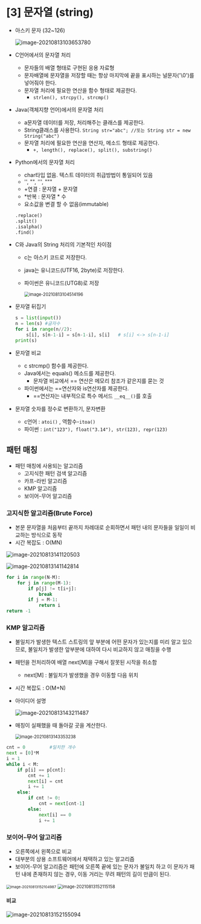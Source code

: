 # [3] 문자열 (string)

* 아스키 문자 (32~126)

  ![image-20210813103653780](C:/Users/sohee/AppData/Roaming/Typora/typora-user-images/image-20210813103653780.png)

* C언어에서의 문자열 처리
  * 문자들의 배열 형태로 구현된 응용 자료형
  * 문자배열에 문자열을 저장할 때는 항상 마지막에 끝을 표시하는 널문자('\0')를 넣어줘야 한다.
  * 문자열 처리에 필요한 연산을 함수 형태로 제공한다.
    * `strlen(), strcpy(), strcmp()`

* Java(객체지향 언어)에서의 문자열 처리
  * a문자열 데이터를 저장, 처리해주는 클래스를 제공한다.
  * String클래스를 사용한다. `String str="abc"; //또는 String str = new String("abc")`
  * 문자열 처리에 필요한 연산을 연산자, 메소드 형태로 제공한다.
    * `+, length(), replace(), split(), substring()`



* Python에서의 문자열 처리

  * char타입 없음. 텍스트 데이터의 취급방법이 통일되어 있음
  * '', "", ''', """
  * +연결 : 문자열 + 문자열
  * *반복 : 문자열 * 수
  * 요소값을 변결 할 수 없음(immutable)

  ```python
  .replace()
  .split()
  .isalpha()
  .find()
  ```

  

* C와 Java의 String 처리의 기본적인 차이점

  * c는 아스키 코드로 저장한다.

  * java는 유니코드(UTF16, 2byte)로 저장한다.

  * 파이썬은 유니코드(UTG8)로 저장

    <img src="C:/Users/sohee/AppData/Roaming/Typora/typora-user-images/image-20210813104514196.png" alt="image-20210813104514196" style="zoom:80%;" />

* 문자열 뒤집기

  ```python
  s = list(input())
  n = len(s) #글자수
  for i in range(n//2):
      s[i], s[n-1-i] = s[n-1-i], s[i] 	# s[i] <-> s[n-1-i]
  print(s)
  ```

  

* 문자열 비교
  * c strcmp() 함수를 제공한다.
  * Java에서는 equals() 메소드를 제공한다.
    * 문자열 비교에서 == 연산은 메모리 참조가 같은지를 묻는 것
  * 파이썬에서는 ==연산자와 is연산자를 제공한다.
    * ==연산자는 내부적으로 특수 메서드 `__eq__()`를 호출



* 문자열 숫자를 정수로 변환하기, 문자변환
  * c언어 : `atoi()` , 역함수-`itoa()`
  * 파이썬 : `int("123"), float("3.14"), str(123), repr(123)`



## 패턴 매칭

* 패턴 매칭에 사용되는 알고리즘
  * 고지식한 패턴 검색 알고리즘
  * 카프-라빈 알고리즘
  * KMP 알고리즘
  * 보이어-무어 알고리즘



### 고지식한 알고리즘(Brute Force)

* 본문 문자열을 처음부터 끝까지 차례대로 순회하면서 패턴 내의 문자들을 일일이 비교하는 방식으로 동작
* 시간 복잡도 : O(MN)

![image-20210813141120503](md-images/image-20210813141120503.png)

![image-20210813141142814](md-images/image-20210813141142814.png)

```python
for i in range(N-M):
    for j in range(M-1):
        if p[j] != t[i+j]:
            break
        if j = M-1:
            return i
return -1
```



### KMP 알고리즘

* 불일치가 발생한 텍스트 스트링의 앞 부분에 어떤 문자가 있는지를 미리 알고 있으므로, 불일치가 발생한 앞부분에 대하여 다시 비교하지 않고 매칭을 수행

* 패턴을 전처리하여 배열 next[M]을 구해서 잘못된 시작을 취소함

  *  next[M] : 불일치가 발생했을 경우 이동할 다음 위치

* 시간 복잡도 : O(M+N)

* 아이디어 설명

  ![image-20210813143211487](md-images/image-20210813143211487.png)

* 매칭이 실패했을 때 돌아갈 곳을 계산한다.

  <img src="md-images/image-20210813143353238.png" alt="image-20210813143353238" style="zoom:80%;" />

```python
cnt = 0			#일치한 개수
next = [0]*M
i = 1
while i < M:
    if p[i] == p[cnt]:
        cnt += 1
        next[i] = cnt
        i += 1
    else:
        if cnt != 0:
            cnt = next[cnt-1]
        else:
            next[i] == 0
            i += 1
```





### 보이어-무어 알고리즘

* 오른쪽에서 왼쪽으로 비교
* 대부분의 상용 소프트웨어에서 채택하고 있는 알고리즘
* 보이어-무어 알고리즘은 패턴에 오른쪽 끝에 있는 문자가 불일치 하고 이 문자가 패턴 내에 존재하지 않는 경우, 이동 거리는 무려 패턴의 길이 만큼이 된다.

<img src="md-images/image-20210813152104987.png" alt="image-20210813152104987" style="zoom: 67%;" />

<img src="md-images/image-20210813152115158.png" alt="image-20210813152115158" style="zoom:80%;" />



#### 비교

![image-20210813152155094](md-images/image-20210813152155094.png)











